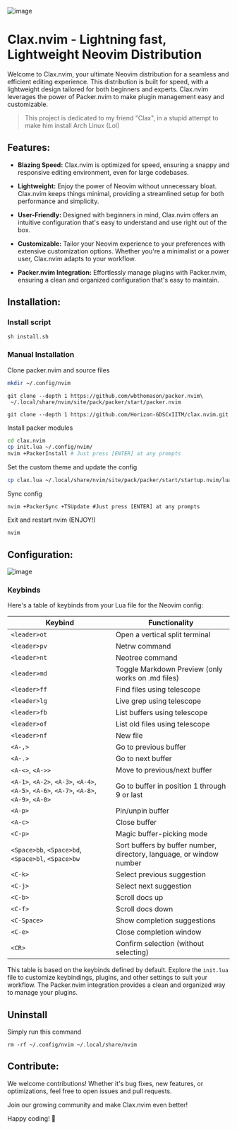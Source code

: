 ![image](https://github.com/Spirizeon/clax.nvim/assets/123345456/ac9a985b-51d1-4590-84df-9df411755acf)


# Clax.nvim - Lightning fast, Lightweight Neovim Distribution

Welcome to Clax.nvim, your ultimate Neovim distribution for a seamless and efficient editing experience. This distribution is built for speed, with a lightweight design tailored for both beginners and experts. Clax.nvim leverages the power of Packer.nvim to make plugin management easy and customizable.

> This project is dedicated to my friend "Clax", in a stupid attempt to make him install Arch Linux (Lol)

## Features:

- **Blazing Speed:** Clax.nvim is optimized for speed, ensuring a snappy and responsive editing environment, even for large codebases.
  
- **Lightweight:** Enjoy the power of Neovim without unnecessary bloat. Clax.nvim keeps things minimal, providing a streamlined setup for both performance and simplicity.

- **User-Friendly:** Designed with beginners in mind, Clax.nvim offers an intuitive configuration that's easy to understand and use right out of the box.

- **Customizable:** Tailor your Neovim experience to your preferences with extensive customization options. Whether you're a minimalist or a power user, Clax.nvim adapts to your workflow.

- **Packer.nvim Integration:** Effortlessly manage plugins with Packer.nvim, ensuring a clean and organized configuration that's easy to maintain.

## Installation:

### Install script

```
sh install.sh
```

### Manual Installation 
Clone packer.nvim and source files
```bash
mkdir ~/.config/nvim
```

```
git clone --depth 1 https://github.com/wbthomason/packer.nvim\
 ~/.local/share/nvim/site/pack/packer/start/packer.nvim
```

```
git clone --depth 1 https://github.com/Horizon-GDSCxIITM/clax.nvim.git
```
Install packer modules
```bash
cd clax.nvim
cp init.lua ~/.config/nvim/
nvim +PackerInstall # Just press [ENTER] at any prompts
``` 
Set the custom theme and update the config
```bash
cp clax.lua ~/.local/share/nvim/site/pack/packer/start/startup.nvim/lua/startup/themes/
```
Sync config
```
nvim +PackerSync +TSUpdate #Just press [ENTER] at any prompts
```

Exit and restart nvim (ENJOY!)
```
nvim
```
## Configuration:
![image](https://github.com/Spirizeon/clax.nvim/assets/123345456/270963a6-e8bc-45d4-b161-98ad895e5fc9)

### Keybinds
Here's a table of keybinds from your Lua file for the Neovim config:

| Keybind | Functionality |
| --- | --- |
| `<leader>ot` | Open a vertical split terminal |
| `<leader>pv` | Netrw command |
| `<leader>nt` | Neotree command |
| `<leader>md` | Toggle Markdown Preview (only works on .md files) |
| `<leader>ff` | Find files using telescope |
| `<leader>lg` | Live grep using telescope |
| `<leader>fb` | List buffers using telescope |
| `<leader>of` | List old files using telescope |
| `<leader>nf` | New file |
| `<A-,>` | Go to previous buffer |
| `<A-.>` | Go to next buffer |
| `<A-<>`, `<A->>` | Move to previous/next buffer |
| `<A-1>`, `<A-2>`, `<A-3>`, `<A-4>`, `<A-5>`, `<A-6>`, `<A-7>`, `<A-8>`, `<A-9>`, `<A-0>` | Go to buffer in position 1 through 9 or last |
| `<A-p>` | Pin/unpin buffer |
| `<A-c>` | Close buffer |
| `<C-p>` | Magic buffer-picking mode |
| `<Space>bb`, `<Space>bd`, `<Space>bl`, `<Space>bw` | Sort buffers by buffer number, directory, language, or window number |
| `<C-k>` | Select previous suggestion |
| `<C-j>` | Select next suggestion |
| `<C-b>` | Scroll docs up |
| `<C-f>` | Scroll docs down |
| `<C-Space>` | Show completion suggestions |
| `<C-e>` | Close completion window |
| `<CR>` | Confirm selection (without selecting) |

This table is based on the keybinds defined by default.
Explore the `init.lua` file to customize keybindings, plugins, and other settings to suit your workflow. The Packer.nvim integration provides a clean and organized way to manage your plugins.

## Uninstall
Simply run this command
```
rm -rf ~/.config/nvim ~/.local/share/nvim
```
## Contribute:

We welcome contributions! Whether it's bug fixes, new features, or optimizations, feel free to open issues and pull requests.

Join our growing community and make Clax.nvim even better!

Happy coding! 🚀

